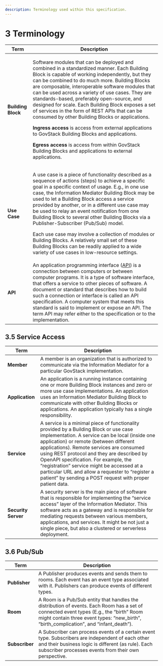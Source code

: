 ```yaml
---
description: Terminology used within this specification.
---
```


# 3 Terminology

| Term               | Description                                                                                                                                                                                                                                                                                                                                                                                                                                                                                                                                                                                                                                                                                                                                                                   |
| ------------------ | ----------------------------------------------------------------------------------------------------------------------------------------------------------------------------------------------------------------------------------------------------------------------------------------------------------------------------------------------------------------------------------------------------------------------------------------------------------------------------------------------------------------------------------------------------------------------------------------------------------------------------------------------------------------------------------------------------------------------------------------------------------------------------- |
| **Building Block** | <p>Software modules that can be deployed and combined in a standardized manner. Each Building Block is capable of working independently, but they can be combined to do much more. Building Blocks are composable, interoperable software modules that can be used across a variety of use cases. They are standards-based, preferably open-source, and designed for scale. Each Building Block exposes a set of services in the form of REST APIs that can be consumed by other Building Blocks or applications.</p><p><strong>Ingress access</strong> is access from external applications to GovStack Building Blocks and applications.</p><p><strong>Egress access</strong> is access from within GovStack Building Blocks and applications to external applications.</p> |
| **Use Case**       | <p>A use case is a piece of functionality described as a sequence of actions (steps) to achieve a specific goal in a specific context of usage. E.g., in one use case, the Information Mediator Building Block may be used to let a Building Block access a service provided by another, or in a different use case may be used to relay an event notification from one Building Block to several other Building Blocks via a Publisher-Subscriber (Pub/Sub) model.</p><p>Each use case may involve a collection of modules or Building Blocks. A relatively small set of these Building Blocks can be readily applied to a wide variety of use cases in low-resource settings.</p>                                                                                           |
| **API**            | An application programming interface ([API](https://en.wikipedia.org/wiki/API)) is a connection between computers or between computer programs. It is a type of software interface, that offers a service to other pieces of software. A document or standard that describes how to build such a connection or interface is called an API specification. A computer system that meets this standard is said to implement or expose an API. The term API may refer either to the specification or to the implementation.                                                                                                                                                                                                                                                       |

## 3.5 Service Access

| Term                | Description                                                                                                                                                                                                                                                                                                                                                                                                                                                                          |
| ------------------- | ------------------------------------------------------------------------------------------------------------------------------------------------------------------------------------------------------------------------------------------------------------------------------------------------------------------------------------------------------------------------------------------------------------------------------------------------------------------------------------ |
| **Member**          | A member is an organization that is authorized to communicate via the Information Mediator for a particular GovStack implementation.                                                                                                                                                                                                                                                                                                                                                 |
| **Application**     | An application is a running instance containing one or more Building Block instances and zero or more use case implementations. An application uses an Information Mediator Building Block to communicate with other Building Blocks or applications. An application typically has a single responsibility.                                                                                                                                                                          |
| **Service**         | A service is a minimal piece of functionality provided by a Building Block or use case implementation. A service can be local (inside one application) or remote (between different applications). Remote services are consumed using REST protocol and they are described by OpenAPI specification. For example, the “registration” service might be accessed at a particular URL and allow a requester to “register a patient” by sending a POST request with proper patient data. |
| **Security Server** | A security server is the main piece of software that is responsible for implementing the “service access” layer of the Information Mediator. This software acts as a gateway and is responsible for mediating requests between various members, applications, and services. It might be not just a single piece, but also a clustered or serverless deployment.                                                                                                                      |

## 3.6 Pub/Sub

| Term           | Description                                                                                                                                                                                                                          |
| -------------- | ------------------------------------------------------------------------------------------------------------------------------------------------------------------------------------------------------------------------------------ |
| **Publisher**  | A Publisher produces events and sends them to rooms. Each event has an event type associated with it. Publishers can produce events of different types.                                                                              |
| **Room**       | A Room is a Pub/Sub entity that handles the distribution of events. Each Room has a set of connected event types (E.g., the “birth” Room might contain three event types: “new\_birth”, “birth\_complication”, and “infant\_death”). |
| **Subscriber** | A Subscriber can process events of a certain event type. Subscribers are independent of each other and their business logic is different (as rule). Each subscriber processes events from their own perspective.                     |
